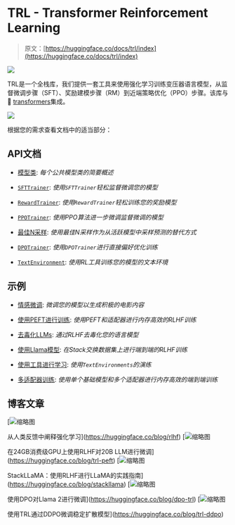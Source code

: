 # TRL - Transformer Reinforcement Learning

> 原文：[https://huggingface.co/docs/trl/index](https://huggingface.co/docs/trl/index)

![](../Images/4b294f1850c2a0865587ccc36b23d404.png)

TRL是一个全栈库，我们提供一套工具来使用强化学习训练变压器语言模型，从监督微调步骤（SFT）、奖励建模步骤（RM）到近端策略优化（PPO）步骤。该库与🤗 [transformers](https://github.com/huggingface/transformers)集成。

![](../Images/6bff4454a0be1455f1b3b09f74640ec7.png)

根据您的需求查看文档中的适当部分：

## API文档

+   [模型类](models): *每个公共模型类的简要概述*

+   [`SFTTrainer`](sft_trainer): *使用`SFTTrainer`轻松监督微调您的模型*

+   [`RewardTrainer`](reward_trainer): *使用`RewardTrainer`轻松训练您的奖励模型*

+   [`PPOTrainer`](ppo_trainer): *使用PPO算法进一步微调监督微调的模型*

+   [最佳N采样](best-of-n): *使用最佳N采样作为从活跃模型中采样预测的替代方式*

+   [`DPOTrainer`](dpo_trainer): *使用`DPOTrainer`进行直接偏好优化训练*

+   [`TextEnvironment`](text_environment): *使用RL工具训练您的模型的文本环境*

## 示例

+   [情感微调](sentiment_tuning): *微调您的模型以生成积极的电影内容*

+   [使用PEFT进行训练](lora_tuning_peft): *使用PEFT和适配器进行内存高效的RLHF训练*

+   [去毒化LLMs](detoxifying_a_lm): *通过RLHF去毒化您的语言模型*

+   [使用Llama模型](using_llama_models): *在Stack交换数据集上进行端到端的RLHF训练*

+   [使用工具进行学习](learning_tools): *使用`TextEnvironments`的演练*

+   [多适配器训练](multi_adapter_rl): *使用单个基础模型和多个适配器进行内存高效的端到端训练*

## 博客文章

[![缩略图](../Images/6a5d903a4cb2b18948ab6f3db912185c.png)

从人类反馈中阐释强化学习](https://huggingface.co/blog/rlhf) [![缩略图](../Images/22aa00200f429b7d9ce649b675e3f3b1.png)

在24GB消费级GPU上使用RLHF对20B LLM进行微调](https://huggingface.co/blog/trl-peft) [![缩略图](../Images/c83a44cfb05cf6785db903a8231e5d59.png)

StackLLaMA：使用RLHF进行LLaMA的实践指南](https://huggingface.co/blog/stackllama) [![缩略图](../Images/aca25811c595ffdf3eabce54f97a87d5.png)

使用DPO对Llama 2进行微调](https://huggingface.co/blog/dpo-trl) [![缩略图](../Images/3aa727b1aa5caba1090533892ec9e378.png)

使用TRL通过DDPO微调稳定扩散模型](https://huggingface.co/blog/trl-ddpo)
